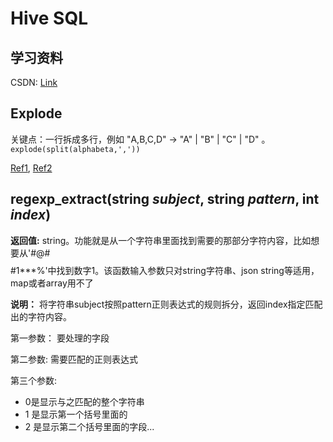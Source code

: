 # Hive SQL

## 学习资料

CSDN: [Link](https://blog.csdn.net/helloHbulie/article/details/115376657)






## Explode
关键点：一行拆成多行，例如 "A,B,C,D" → "A" | "B" | "C" | "D" 。`explode(split(alphabeta,','))`

[Ref1](https://zhuanlan.zhihu.com/p/115918587), [Ref2](https://blog.csdn.net/qq_42374697/article/details/115273726)



## regexp_extract(string ***subject***,  string ***pattern***,  int ***index***)

**返回值:** string。功能就是从一个字符串里面找到需要的那部分字符内容，比如想要从'#@#$$$$#1***%'中找到数字1。该函数输入参数只对string字符串、json string等适用，map或者array用不了

**说明：**  将字符串subject按照pattern正则表达式的规则拆分，返回index指定匹配出的字符内容。

第一参数：  要处理的字段

第二参数:   需要匹配的正则表达式

第三个参数:

- 0是显示与之匹配的整个字符串
- 1 是显示第一个括号里面的
- 2 是显示第二个括号里面的字段...
